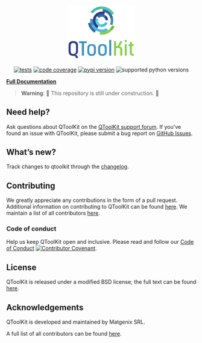 <div align="center">

# <img width="180px" alt="QToolKit" align="center" src="https://raw.githubusercontent.com/Matgenix/QToolKit/main/doc/img/qtoolkit_logo.svg">

</div>

<div align="center">

[![tests](https://img.shields.io/github/actions/workflow/status/matgenix/qtoolkit/testing.yml?branch=develop&label=tests)](https://github.com/matgenix/qtoolkit/actions/workflows/testing.yml)
[![code coverage](https://img.shields.io/codecov/c/gh/matgenix/qtoolkit)](https://codecov.io/gh/matgenix/qtoolkit)
[![pypi version](https://img.shields.io/pypi/v/qtoolkit?color=blue)](https://pypi.org/project/qtoolkit)
![supported python versions](https://img.shields.io/pypi/pyversions/qtoolkit)

</div>

**[Full Documentation][docs]**

> **Warning**:
> :construction: This repository is still under construction. :construction:

## Need help?

Ask questions about QToolKit on the [QToolKit support forum][help-forum].
If you've found an issue with QToolKit, please submit a bug report on [GitHub Issues][issues].

## What’s new?

Track changes to qtoolkit through the [changelog][changelog].

## Contributing

We greatly appreciate any contributions in the form of a pull request.
Additional information on contributing to QToolKit can be found [here][contributing].
We maintain a list of all contributors [here][contributors].

### Code of conduct

Help us keep QToolKit open and inclusive.
Please read and follow our [Code of Conduct][codeofconduct]
[![Contributor Covenant](https://img.shields.io/badge/Contributor%20Covenant-2.1-4baaaa.svg)](CODE_OF_CONDUCT.md).

## License

QToolKit is released under a modified BSD license; the full text can be found [here][license].

## Acknowledgements

QToolKit is developed and maintained by Matgenix SRL.

A full list of all contributors can be found [here][contributors].

[help-forum]: https://https://github.com/matgenix/qtoolkit/issues
[issues]: https://https://github.com/matgenix/qtoolkit/issues
[installation]: https://https://github.com/matgenix/qtoolkit/blob/main/INSTALL.md
[contributing]: https://github.com/matgenix/qtoolkit/blob/main/CONTRIBUTING.md
[codeofconduct]: https://github.com/matgenix/qtoolkit/blob/main/CODE_OF_CONDUCT.md
[changelog]: https://https://github.com/matgenix/qtoolkit/blob/main/CHANGELOG.md
[contributors]: https://matgenix.github.io/qtoolkit/graphs/contributors
[license]: https://raw.githubusercontent.com/matgenix/qtoolkit/main/LICENSE
[docs]: https://matgenix.github.io/qtoolkit/
